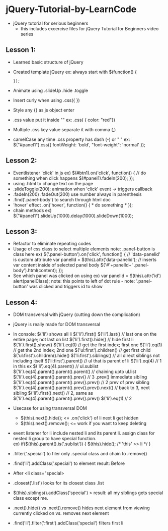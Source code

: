 # jQuery-Tutorial-by-LearnCode
 * jQuery tutorial for serious beginners
    - this includes excercise files for jQuery Tutorial for Beginners video series

## Lesson 1:
  * Learned basic structure of jQuery
  * Created template jQuery
    ex: always start with $(function() {

    	});
  * Animate using .slideUp .hide .toggle
  * Insert curly when using .css({ })
  * Style any {} as js object enter
  * .css value put it inside ""
    ex: .css( { color: "red"})
  * Multiple .css key value separate it with comma (,)
  * camelCase any time .css property has dash (-) or " "
    ex: $("#panel1").css({
    	  fontWeight: 'bold',
    	  "font-weight": 'normal'
    	});

## Lesson 2: 
  * Eventlistener 'click' in js
  	ex) $(#btn1).on('click', function() {
  			// do something when click happens
  			$(#panel1).fadeIn(200);
  		});
  * using .html to change text on the page
  * .slideToggle(200); animation when 'click' event -> triggers callback
  * .fadeIn(200) .fadeOut(200) use number always in parenthesis
  * .find('.panel-body') to search through html doc
  * 'hover' effect  .on('hover', function() { * do something * }); 
  *  chain methods
     ex) $("#panel1").slideUp(1000).delay(1000).slideDown(1000);

## Lesson 3:
  * Refactor to eliminate repeating codes 
  * Usage of css class to select multiple elements
    note: .panel-button is class here
    ex) $('.panel-button').on('click', function() {
          // 'data-panelid' is custom attribute
          var panelId = $(this).attr('data-panelid');
          // inserts var content inside of selected panel body
          $('#'+panelId+' .panel-body').html(content);
        });
  * See which panel was clicked on using
    ex) var panelId = $(this).attr('id') 
        alert(panelClass);
    note: this points to left of dot rule
        - note: '.panel-button' was clicked and triggers id to show

## Lesson 4:
  * DOM transversal with jQuery (cutting down the complication)
  * jQuery is really made for DOM transversal
  * In console: $('li') shows all li
      $('li').first()
      $('li').last() // last one on the entire page; not last on list
      $('li').first().hide() // hide first li
      $('li').first().show()
      $('li').eq(0) // get the first index; first one
      $('li').eq(1) // get the 2nd index; 2nd one
      $('ul:first').children() // get first child 
      $('ul:first').children().hide()
      $('li:first').siblings() // all direct siblings not including itself
      $('li:first').parent() // ul that is parent of li
      $('li').eq(4) // 1 in this ex
      $('li').eq(4).parent() // ul.sublist 
      $('li').eq(4).parent().parent().parent() // chaining upto ul.list
      $('li').eq(4).parent().parent().prev() // 3 .prev() immediate sibling 
      $('li').eq(4).parent().parent().prev().prev() // 2 prev of prev sibling
      $('li').eq(4).parent().parent().prev().prev().next() // back to 3, next sibling
      $('li').first().next() // 2, same as $('li').eq(4).parent().parent().prev().prev()
      $('li').eq(1) // 2
  * Usecase for using transversal DOM
    - $(this).next().hide(); <= .on('click') of li next li get hidden
    - $(this).next().remove(); <= work if you want to keep deleting
  * event listener for li include nested li and its parent li.  assign class for nested li group to have special function.  
    ex) if($(this).parent().is('.sublist')) {
          $(this).hide(); /* 'this' >> li */
        }

  * .filter('.special') to filer only .special class and chain to .remove()
  * .find('li').addClass('.special') to element
    result: Before <li>
            After  <li class="special> 
  * .closest('.list') looks for its closest class .list
  * $(this).siblings().addClass('special') > result: all my siblings gets special class except me.
  * .next().hide() vs .next().remove()
    hides next element from viewing currently clicked on vs.
    removes next element
  * .find('li').filter(':first').addClass('special') filters first li